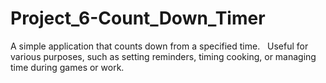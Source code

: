 # Project_6-Count_Down_Timer
A simple application that counts down from a specified time.    Useful for various purposes, such as setting reminders, timing cooking, or managing time during games or work.
